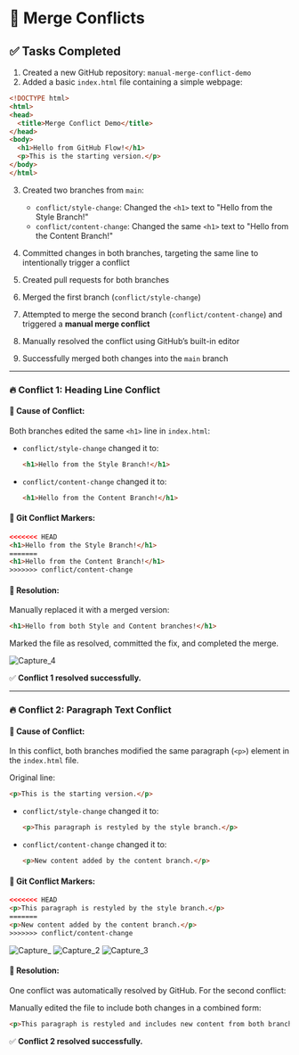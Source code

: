 # 🧩 Merge Conflicts

## ✅ Tasks Completed

1. Created a new GitHub repository: `manual-merge-conflict-demo`
2. Added a basic `index.html` file containing a simple webpage:

```html
<!DOCTYPE html>
<html>
<head>
  <title>Merge Conflict Demo</title>
</head>
<body>
  <h1>Hello from GitHub Flow!</h1>
  <p>This is the starting version.</p>
</body>
</html>
```

3. Created two branches from `main`:

   * `conflict/style-change`: Changed the `<h1>` text to "Hello from the Style Branch!"
   * `conflict/content-change`: Changed the same `<h1>` text to "Hello from the Content Branch!"
4. Committed changes in both branches, targeting the same line to intentionally trigger a conflict
5. Created pull requests for both branches
6. Merged the first branch (`conflict/style-change`)
7. Attempted to merge the second branch (`conflict/content-change`) and triggered a **manual merge conflict**
8. Manually resolved the conflict using GitHub’s built-in editor
9. Successfully merged both changes into the `main` branch

---

### 🔥 Conflict 1: Heading Line Conflict

#### 🔹 Cause of Conflict:

Both branches edited the same `<h1>` line in `index.html`:

* `conflict/style-change` changed it to:

  ```html
  <h1>Hello from the Style Branch!</h1>
  ```

* `conflict/content-change` changed it to:

  ```html
  <h1>Hello from the Content Branch!</h1>
  ```

#### 🔹 Git Conflict Markers:

```html
<<<<<<< HEAD
<h1>Hello from the Style Branch!</h1>
=======
<h1>Hello from the Content Branch!</h1>
>>>>>>> conflict/content-change
```

#### 🔧 Resolution:

Manually replaced it with a merged version:

```html
<h1>Hello from both Style and Content branches!</h1>
```

Marked the file as resolved, committed the fix, and completed the merge.

![Capture\_4](https://github.com/user-attachments/assets/dc2f7d24-5526-4140-93df-f9c566b2a34f)

✅ **Conflict 1 resolved successfully.**

---

### 🔥 Conflict 2: Paragraph Text Conflict

#### 🔹 Cause of Conflict:

In this conflict, both branches modified the same paragraph (`<p>`) element in the `index.html` file.

Original line:

```html
<p>This is the starting version.</p>
```

* `conflict/style-change` changed it to:

  ```html
  <p>This paragraph is restyled by the style branch.</p>
  ```

* `conflict/content-change` changed it to:

  ```html
  <p>New content added by the content branch.</p>
  ```

#### 🔹 Git Conflict Markers:

```html
<<<<<<< HEAD
<p>This paragraph is restyled by the style branch.</p>
=======
<p>New content added by the content branch.</p>
>>>>>>> conflict/content-change
```

![Capture\_](https://github.com/user-attachments/assets/26a75c90-d411-44fd-8223-4f0eebaf1c5c)
![Capture\_2](https://github.com/user-attachments/assets/d954384e-0d8d-4220-bc8a-c2489f3272b8)
![Capture\_3](https://github.com/user-attachments/assets/d5bf63a7-cb80-41be-b71d-cbead5503489)

#### 🔧 Resolution:

One conflict was automatically resolved by GitHub. For the second conflict:

Manually edited the file to include both changes in a combined form:

```html
<p>This paragraph is restyled and includes new content from both branches.</p>
```

✅ **Conflict 2 resolved successfully.**
